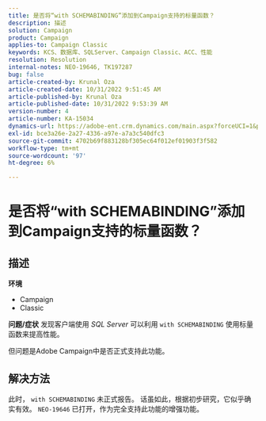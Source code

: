 ```yaml
---
title: 是否将“with SCHEMABINDING”添加到Campaign支持的标量函数？
description: 描述
solution: Campaign
product: Campaign
applies-to: Campaign Classic
keywords: KCS、数据库、SQLServer、Campaign Classic、ACC、性能
resolution: Resolution
internal-notes: NEO-19646, TK197287
bug: false
article-created-by: Krunal Oza
article-created-date: 10/31/2022 9:51:45 AM
article-published-by: Krunal Oza
article-published-date: 10/31/2022 9:53:39 AM
version-number: 4
article-number: KA-15034
dynamics-url: https://adobe-ent.crm.dynamics.com/main.aspx?forceUCI=1&pagetype=entityrecord&etn=knowledgearticle&id=ebb6e79d-0159-ed11-9561-6045bd0067ea
exl-id: bce3a26e-2a27-4336-a97e-a7a3c540dfc3
source-git-commit: 4702b69f883128bf305ec64f012ef01903f3f582
workflow-type: tm+mt
source-wordcount: '97'
ht-degree: 6%

---
```


# 是否将“with SCHEMABINDING”添加到Campaign支持的标量函数？

## 描述

<b>环境</b>
- Campaign
- Classic



<b>问题/症状</b>
发现客户端使用 *SQL Server* 可以利用 `with SCHEMABINDING` 使用标量函数来提高性能。

但问题是Adobe Campaign中是否正式支持此功能。




## 解决方法


此时， `with SCHEMABINDING` 未正式报告。 话虽如此，根据初步研究，它似乎确实有效。 `NEO-19646` 已打开，作为完全支持此功能的增强功能。
